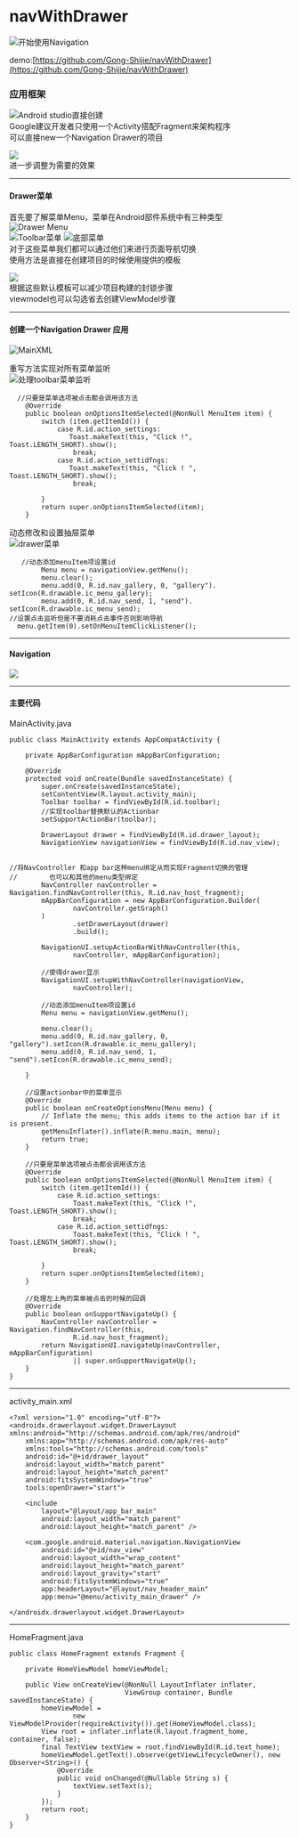 # navWithDrawer


![开始使用Navigation](https://upload-images.jianshu.io/upload_images/19741117-63b5dfc0ce4bc0f1.png?imageMogr2/auto-orient/strip%7CimageView2/2/w/1240)    

demo:[https://github.com/Gong-Shijie/navWithDrawer](https://github.com/Gong-Shijie/navWithDrawer)


### 应用框架  

![Android studio直接创建](https://upload-images.jianshu.io/upload_images/19741117-adca2c98c887c9b5.png?imageMogr2/auto-orient/strip%7CimageView2/2/w/1240)  
Google建议开发者只使用一个Activity搭配Fragment来架构程序  
可以直接new一个Navigation Drawer的项目  

![](https://upload-images.jianshu.io/upload_images/19741117-a9bdd3337818976f.png?imageMogr2/auto-orient/strip%7CimageView2/2/w/1240)  
进一步调整为需要的效果  
*****

#### Drawer菜单  
首先要了解菜单Menu，菜单在Android部件系统中有三种类型   
![Drawer Menu](https://upload-images.jianshu.io/upload_images/19741117-3f7e28c749552523.png?imageMogr2/auto-orient/strip%7CimageView2/2/w/1240)  
![Toolbar菜单](https://upload-images.jianshu.io/upload_images/19741117-fe2af1029bcb1c53.png?imageMogr2/auto-orient/strip%7CimageView2/2/w/1240)
![底部菜单](https://upload-images.jianshu.io/upload_images/19741117-582a7993568eda97.png?imageMogr2/auto-orient/strip%7CimageView2/2/w/1240)  
对于这些菜单我们都可以通过他们来进行页面导航切换  
使用方法是直接在创建项目的时候使用提供的模板  
  
![](https://upload-images.jianshu.io/upload_images/19741117-d3db3628b529dee6.png?imageMogr2/auto-orient/strip%7CimageView2/2/w/1240)  
根据这些默认模板可以减少项目构建的封锁步骤   
viewmodel也可以勾选省去创建ViewModel步骤  
*****
#### 创建一个Navigation Drawer 应用  
![MainXML](https://upload-images.jianshu.io/upload_images/19741117-b1f93adf08f380a0.png?imageMogr2/auto-orient/strip%7CimageView2/2/w/1240)

重写方法实现对所有菜单监听  
![处理toolbar菜单监听](https://upload-images.jianshu.io/upload_images/19741117-2c5ce9403972d015.png?imageMogr2/auto-orient/strip%7CimageView2/2/w/1240)

```
  //只要是菜单选项被点击都会调用该方法
    @Override
    public boolean onOptionsItemSelected(@NonNull MenuItem item) {
        switch (item.getItemId()) {
            case R.id.action_settings:
               Toast.makeText(this, "Click !", Toast.LENGTH_SHORT).show();
                break;
            case R.id.action_settidfngs:
               Toast.makeText(this, "Click ! ", Toast.LENGTH_SHORT).show();
                break;

        }
        return super.onOptionsItemSelected(item);
    }
```
动态修改和设置抽屉菜单  
![drawer菜单](https://upload-images.jianshu.io/upload_images/19741117-6ac7ecf66f426727.png?imageMogr2/auto-orient/strip%7CimageView2/2/w/1240)

```
   //动态添加menuItem项设置id
        Menu menu = navigationView.getMenu();
        menu.clear();
        menu.add(0, R.id.nav_gallery, 0, "gallery").
setIcon(R.drawable.ic_menu_gallery);
        menu.add(0, R.id.nav_send, 1, "send").
setIcon(R.drawable.ic_menu_send);
//设置点击监听但是不要消耗点击事件否则影响导航
  menu.getItem(0).setOnMenuItemClickListener();
```   
 *****
#### Navigation  
![](https://upload-images.jianshu.io/upload_images/19741117-79c6c96892eab3b1.png?imageMogr2/auto-orient/strip%7CimageView2/2/w/1240)
*****
#### 主要代码  

MainActivity.java  
```
public class MainActivity extends AppCompatActivity {

    private AppBarConfiguration mAppBarConfiguration;

    @Override
    protected void onCreate(Bundle savedInstanceState) {
        super.onCreate(savedInstanceState);
        setContentView(R.layout.activity_main);
        Toolbar toolbar = findViewById(R.id.toolbar);
        //实现toolbar替换默认的Actionbar
        setSupportActionBar(toolbar);

        DrawerLayout drawer = findViewById(R.id.drawer_layout);
        NavigationView navigationView = findViewById(R.id.nav_view);


//将NavController 和app bar这种menu绑定从而实现Fragment切换的管理
//        也可以和其他的menu类型绑定
        NavController navController = Navigation.findNavController(this, R.id.nav_host_fragment);
        mAppBarConfiguration = new AppBarConfiguration.Builder(
                navController.getGraph()
        )
                .setDrawerLayout(drawer)
                .build();

        NavigationUI.setupActionBarWithNavController(this,
                navController, mAppBarConfiguration);

        //使得drawer显示
        NavigationUI.setupWithNavController(navigationView,
                navController);

        //动态添加menuItem项设置id
        Menu menu = navigationView.getMenu();

        menu.clear();
        menu.add(0, R.id.nav_gallery, 0, "gallery").setIcon(R.drawable.ic_menu_gallery);
        menu.add(0, R.id.nav_send, 1, "send").setIcon(R.drawable.ic_menu_send);

    }

    //设置actionbar中的菜单显示
    @Override
    public boolean onCreateOptionsMenu(Menu menu) {
        // Inflate the menu; this adds items to the action bar if it is present.
        getMenuInflater().inflate(R.menu.main, menu);
        return true;
    }

    //只要是菜单选项被点击都会调用该方法
    @Override
    public boolean onOptionsItemSelected(@NonNull MenuItem item) {
        switch (item.getItemId()) {
            case R.id.action_settings:
                Toast.makeText(this, "Click !", Toast.LENGTH_SHORT).show();
                break;
            case R.id.action_settidfngs:
                Toast.makeText(this, "Click ! ", Toast.LENGTH_SHORT).show();
                break;

        }
        return super.onOptionsItemSelected(item);
    }

    //处理左上角的菜单被点击的时候的回调
    @Override
    public boolean onSupportNavigateUp() {
        NavController navController = Navigation.findNavController(this,
                R.id.nav_host_fragment);
        return NavigationUI.navigateUp(navController, mAppBarConfiguration)
                || super.onSupportNavigateUp();
    }
}
```
*****  

activity_main.xml  
```
<?xml version="1.0" encoding="utf-8"?>
<androidx.drawerlayout.widget.DrawerLayout xmlns:android="http://schemas.android.com/apk/res/android"
    xmlns:app="http://schemas.android.com/apk/res-auto"
    xmlns:tools="http://schemas.android.com/tools"
    android:id="@+id/drawer_layout"
    android:layout_width="match_parent"
    android:layout_height="match_parent"
    android:fitsSystemWindows="true"
    tools:openDrawer="start">

    <include
        layout="@layout/app_bar_main"
        android:layout_width="match_parent"
        android:layout_height="match_parent" />

    <com.google.android.material.navigation.NavigationView
        android:id="@+id/nav_view"
        android:layout_width="wrap_content"
        android:layout_height="match_parent"
        android:layout_gravity="start"
        android:fitsSystemWindows="true"
        app:headerLayout="@layout/nav_header_main"
        app:menu="@menu/activity_main_drawer" />

</androidx.drawerlayout.widget.DrawerLayout>
```
*****  
HomeFragment.java  
```
public class HomeFragment extends Fragment {

    private HomeViewModel homeViewModel;

    public View onCreateView(@NonNull LayoutInflater inflater,
                             ViewGroup container, Bundle savedInstanceState) {
        homeViewModel =
                new ViewModelProvider(requireActivity()).get(HomeViewModel.class);
        View root = inflater.inflate(R.layout.fragment_home, container, false);
        final TextView textView = root.findViewById(R.id.text_home);
        homeViewModel.getText().observe(getViewLifecycleOwner(), new Observer<String>() {
            @Override
            public void onChanged(@Nullable String s) {
                textView.setText(s);
            }
        });
        return root;
    }
}
```  






